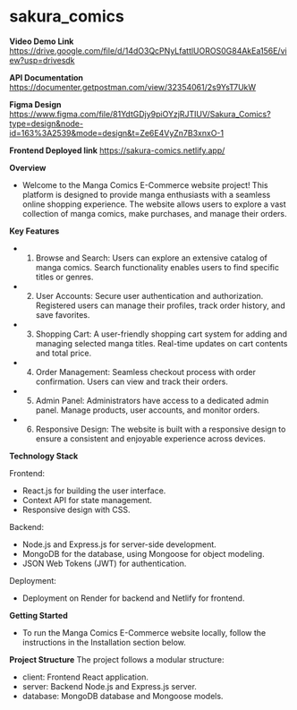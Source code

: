 # sakura_comics

**Video Demo Link**
https://drive.google.com/file/d/14dO3QcPNyLfattlUOROS0G84AkEa156E/view?usp=drivesdk

**API Documentation**
https://documenter.getpostman.com/view/32354061/2s9YsT7UkW

**Figma Design**
https://www.figma.com/file/81YdtGDjy9piOYzjRJTIUV/Sakura_Comics?type=design&node-id=163%3A2539&mode=design&t=Ze6E4VyZn7B3xnxO-1

**Frontend Deployed link**
https://sakura-comics.netlify.app/

**Overview**
  - Welcome to the Manga Comics E-Commerce website project! This platform is designed to provide manga enthusiasts with a seamless online shopping     experience. The website allows users to explore a vast collection of manga comics, make purchases, and manage their orders.

**Key Features** 
 - 1. Browse and Search:
      Users can explore an extensive catalog of manga comics.
      Search functionality enables users to find specific titles or genres.

 - 2. User Accounts:
      Secure user authentication and authorization.      
      Registered users can manage their profiles, track order history, and save favorites.

 - 3. Shopping Cart:
      A user-friendly shopping cart system for adding and managing selected manga titles.
      Real-time updates on cart contents and total price.

 - 4. Order Management:
      Seamless checkout process with order confirmation.
      Users can view and track their orders.

 - 5. Admin Panel:
      Administrators have access to a dedicated admin panel.
      Manage products, user accounts, and monitor orders.

 - 6. Responsive Design:
      The website is built with a responsive design to ensure a consistent and enjoyable experience across devices.

**Technology Stack**

Frontend:

 - React.js for building the user interface.
 - Context API for state management.
 - Responsive design with CSS.

Backend:

 - Node.js and Express.js for server-side development.
 - MongoDB for the database, using Mongoose for object modeling.
 - JSON Web Tokens (JWT) for authentication.

Deployment:

 - Deployment on Render for backend and Netlify for frontend.

**Getting Started**

 - To run the Manga Comics E-Commerce website locally, follow the instructions in the Installation section below.

**Project Structure**
The project follows a modular structure:

 - client: Frontend React application.
 - server: Backend Node.js and Express.js server.
 - database: MongoDB database and Mongoose models.
